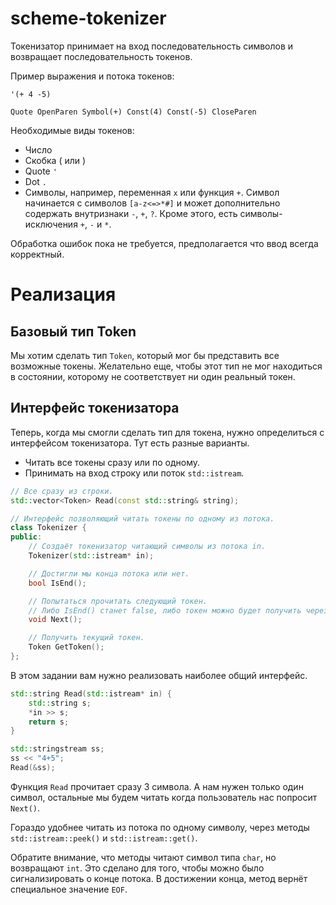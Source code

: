 # scheme-tokenizer
Токенизатор принимает на вход последовательность символов
и возвращает последовательность токенов.

Пример выражения и потока токенов:

```
'(+ 4 -5)

Quote OpenParen Symbol(+) Const(4) Const(-5) CloseParen
```

Необходимые виды токенов:
  - Число
  - Скобка ( или )
  - Quote `'`
  - Dot `.`
  - Символы, например, переменная `x` или функция `+`. Символ начинается с символов `[a-z<=>*#]`
    и может дополнительно содержать внутризнаки `-`, `+`, `?`. Кроме этого,
    есть символы-исключения `+`, `-` и `*`.

Обработка ошибок пока не требуется, предполагается что ввод всегда корректный.

# Реализация
##  Базовый тип Token

Мы хотим сделать тип `Token`, который мог бы представить все возможные токены.
Желательно еще, чтобы этот тип не мог находиться в состоянии, которому не
соответствует ни один реальный токен.


## Интерфейс токенизатора
Теперь, когда мы смогли сделать тип для токена, нужно определиться
с интерфейсом токенизатора. Тут есть разные варианты.
  - Читать все токены сразу или по одному.
  - Принимать на вход строку или поток `std::istream`.

```c++
// Все сразу из строки.
std::vector<Token> Read(const std::string& string);

// Интерфейс позволяющий читать токены по одному из потока.
class Tokenizer {
public:
    // Создаёт токенизатор читающий символы из потока in.
    Tokenizer(std::istream* in);

    // Достигли мы конца потока или нет.
    bool IsEnd();

    // Попытаться прочитать следующий токен.
    // Либо IsEnd() станет false, либо токен можно будет получить через Token().
    void Next();

    // Получить текущий токен.
    Token GetToken();
};
```

В этом задании вам нужно реализовать наиболее общий интерфейс.

```c++
std::string Read(std::istream* in) {
    std::string s;
    *in >> s;
    return s;
}

std::stringstream ss;
ss << "4+5";
Read(&ss);
```

Функция `Read` прочитает сразу 3 символа. А нам нужен только один символ,
остальные мы будем читать когда пользователь нас попросит `Next()`.

Гораздо удобнее читать из потока по одному символу, через методы `std::istream::peek()`
и `std::istream::get()`.

Обратите внимание, что методы читают символ типа `char`, но возвращают `int`.
Это сделано для того, чтобы можно было сигнализировать о конце потока.
В достижении конца, метод вернёт специальное значение `EOF`.

